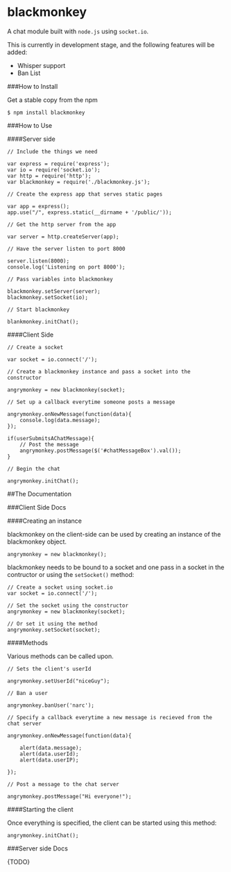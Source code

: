 blackmonkey
====

A chat module built with ```node.js``` using ```socket.io```.

This is currently in development stage, and the following features will be added:

* Whisper support
* Ban List

###How to Install

Get a stable copy from the npm

```
$ npm install blackmonkey
```

###How to Use

####Server side

```
// Include the things we need

var express = require('express');
var io = require('socket.io');
var http = require('http');
var blackmonkey = require('./blackmonkey.js');

// Create the express app that serves static pages

var app = express();
app.use("/", express.static(__dirname + '/public/'));

// Get the http server from the app

var server = http.createServer(app);

// Have the server listen to port 8000

server.listen(8000);
console.log('Listening on port 8000');

// Pass variables into blackmonkey

blackmonkey.setServer(server);
blackmonkey.setSocket(io);

// Start blackmonkey

blankmonkey.initChat();
```

####Client Side

```
// Create a socket

var socket = io.connect('/');

// Create a blackmonkey instance and pass a socket into the constructor

angrymonkey = new blackmonkey(socket);

// Set up a callback everytime someone posts a message

angrymonkey.onNewMessage(function(data){
	console.log(data.message);
});

if(userSubmitsAChatMessage){
	// Post the message
	angrymonkey.postMessage($('#chatMessageBox').val());
}

// Begin the chat

angrymonkey.initChat();
```

##The Documentation

###Client Side Docs

####Creating an instance

blackmonkey on the client-side can be used by creating an instance of the blackmonkey object.

```
angrymonkey = new blackmonkey();
```

blackmonkey needs to be bound to a socket and one pass in a socket in the contructor or using the ```setSocket()``` method:

```
// Create a socket using socket.io
var socket = io.connect('/');

// Set the socket using the constructor
angrymonkey = new blackmonkey(socket);

// Or set it using the method
angrymonkey.setSocket(socket);
```

####Methods

Various methods can be called upon.

```
// Sets the client's userId

angrymonkey.setUserId("niceGuy");
```

```
// Ban a user

angrymonkey.banUser('narc');
```

```
// Specify a callback everytime a new message is recieved from the chat server

angrymonkey.onNewMessage(function(data){

	alert(data.message);
	alert(data.userId);
	alert(data.userIP);  

});
```

```
// Post a message to the chat server

angrymonkey.postMessage("Hi everyone!");
```

####Starting the client

Once everything is specified, the client can be started using this method:

```
angrymonkey.initChat();
```

###Server side Docs

{TODO}